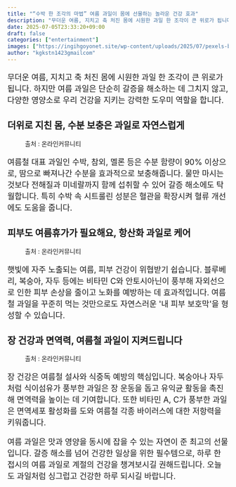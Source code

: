 ```yaml
---
title: "“수박 한 조각의 마법” 여름 과일이 몸에 선물하는 놀라운 건강 효과"
description: "무더운 여름, 지치고 축 처진 몸에 시원한 과일 한 조각이 큰 위로가 됩니다. 하지만 여름 과일은 단순히 갈증을 해소하는 데 그치지 않고, 다양한 영양소로 우리 건강을 지키는 강력한 도우미 역할을 합니다."
date: 2025-07-05T23:33:20+09:00
draft: false
categories: ["entertainment"]
images: ["https://ingihgoyonet.site/wp-content/uploads/2025/07/pexels-brunoscramgnon-1337825-1-678x1024.jpg", "https://ingihgoyonet.site/wp-content/uploads/2025/07/pexels-veeterzy-70862-1-1024x683.jpg", "https://ingihgoyonet.site/wp-content/uploads/2025/07/pexels-nc-farm-bureau-mark-2253534-1-1024x685.jpg"]
author: "kgkstn1423gmailcom"
---
```


<p style="font-size:18px">무더운 여름, 지치고 축 처진 몸에 시원한 과일 한 조각이 큰 위로가 됩니다. 하지만 여름 과일은 단순히 갈증을 해소하는 데 그치지 않고, 다양한 영양소로 우리 건강을 지키는 강력한 도우미 역할을 합니다.</p> <h2 >더위로 지친 몸, 수분 보충은 과일로 자연스럽게</h2> <figure ><img src="https://ingihgoyonet.site/wp-content/uploads/2025/07/pexels-brunoscramgnon-1337825-1-678x1024.jpg" alt="" style="aspect-ratio:16/9;object-fit:cover"/><figcaption >출처 : 온라인커뮤니티</figcaption></figure> <p style="font-size:18px">여름철 대표 과일인 수박, 참외, 멜론 등은 수분 함량이 90% 이상으로, 땀으로 빠져나간 수분을 효과적으로 보충해줍니다. 물만 마시는 것보다 전해질과 미네랄까지 함께 섭취할 수 있어 갈증 해소에도 탁월합니다. 특히 수박 속 시트룰린 성분은 혈관을 확장시켜 혈류 개선에도 도움을 줍니다.</p> <h2 >피부도 여름휴가가 필요해요, 항산화 과일로 케어</h2> <figure ><img src="https://ingihgoyonet.site/wp-content/uploads/2025/07/pexels-veeterzy-70862-1-1024x683.jpg" alt="" style="aspect-ratio:16/9;object-fit:cover"/><figcaption >출처 : 온라인커뮤니티</figcaption></figure> <p style="font-size:18px">햇빛에 자주 노출되는 여름, 피부 건강이 위협받기 쉽습니다. 블루베리, 복숭아, 자두 등에는 비타민 C와 안토시아닌이 풍부해 자외선으로 인한 피부 손상을 줄이고 노화를 예방하는 데 효과적입니다. 여름철 과일을 꾸준히 먹는 것만으로도 자연스러운 '내 피부 보호막'을 형성할 수 있습니다.</p> <h2 >장 건강과 면역력, 여름철 과일이 지켜드립니다</h2> <figure ><img src="https://ingihgoyonet.site/wp-content/uploads/2025/07/pexels-nc-farm-bureau-mark-2253534-1-1024x685.jpg" alt="" style="aspect-ratio:16/9;object-fit:cover"/><figcaption >출처 : 온라인커뮤니티</figcaption></figure> <p style="font-size:18px">장 건강은 여름철 설사와 식중독 예방의 핵심입니다. 복숭아나 자두처럼 식이섬유가 풍부한 과일은 장 운동을 돕고 유익균 활동을 촉진해 면역력을 높이는 데 기여합니다. 또한 비타민 A, C가 풍부한 과일은 면역세포 활성화를 도와 여름철 각종 바이러스에 대한 저항력을 키워줍니다.</p> <p style="font-size:18px">여름 과일은 맛과 영양을 동시에 잡을 수 있는 자연이 준 최고의 선물입니다. 갈증 해소를 넘어 건강한 일상을 위한 필수템으로, 하루 한 접시의 여름 과일로 계절의 건강을 챙겨보시길 권해드립니다. 오늘도 과일처럼 싱그럽고 건강한 하루 되시길 바랍니다.</p>